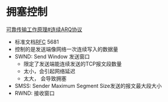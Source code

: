 # 拥塞控制

[可靠传输工作原理#连续ARQ协议](可靠传输工作原理#连续arq协议.md)

- 标准文档[RFC](network-rfc.md) 5681
- 控制的是发送端像网络一次连续写入的数据量
- SWND: Send Window 发送窗口
  - 限定了发送端能连续发送的TCP报文段数量
  - 太小，会引起网络延迟
  - 太大， 会导致拥塞
- SMSS: Sender Maximum Segment Size发送的报文最大段大小
- RWND: 接收窗口